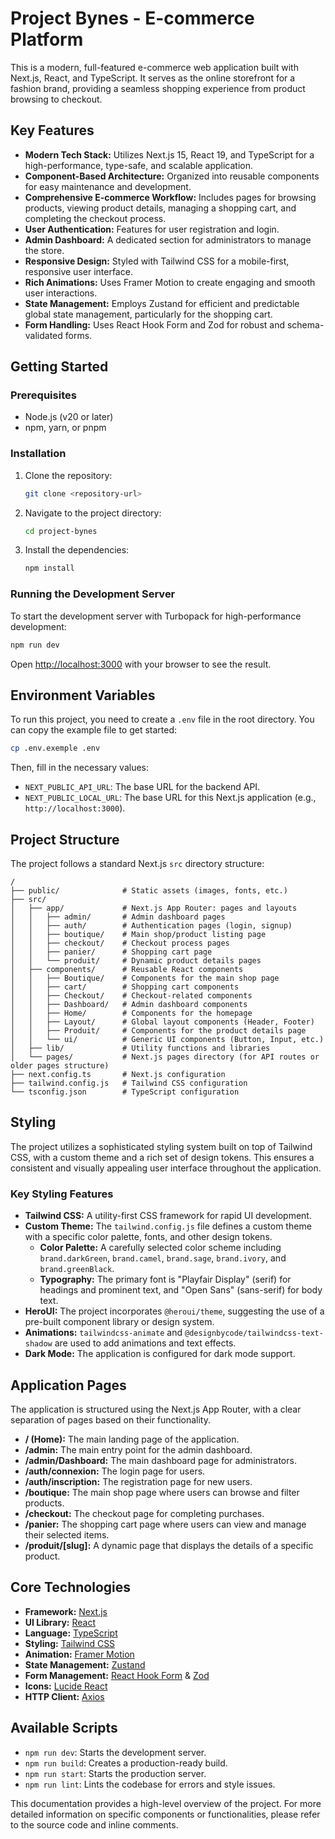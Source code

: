 # Project Bynes - E-commerce Platform

This is a modern, full-featured e-commerce web application built with Next.js, React, and TypeScript. It serves as the online storefront for a fashion brand, providing a seamless shopping experience from product browsing to checkout.

## Key Features

*   **Modern Tech Stack:** Utilizes Next.js 15, React 19, and TypeScript for a high-performance, type-safe, and scalable application.
*   **Component-Based Architecture:** Organized into reusable components for easy maintenance and development.
*   **Comprehensive E-commerce Workflow:** Includes pages for browsing products, viewing product details, managing a shopping cart, and completing the checkout process.
*   **User Authentication:** Features for user registration and login.
*   **Admin Dashboard:** A dedicated section for administrators to manage the store.
*   **Responsive Design:** Styled with Tailwind CSS for a mobile-first, responsive user interface.
*   **Rich Animations:** Uses Framer Motion to create engaging and smooth user interactions.
*   **State Management:** Employs Zustand for efficient and predictable global state management, particularly for the shopping cart.
*   **Form Handling:** Uses React Hook Form and Zod for robust and schema-validated forms.

## Getting Started

### Prerequisites

*   Node.js (v20 or later)
*   npm, yarn, or pnpm

### Installation

1.  Clone the repository:
    ```bash
    git clone <repository-url>
    ```
2.  Navigate to the project directory:
    ```bash
    cd project-bynes
    ```
3.  Install the dependencies:
    ```bash
    npm install
    ```

### Running the Development Server

To start the development server with Turbopack for high-performance development:

```bash
npm run dev
```

Open [http://localhost:3000](http://localhost:3000) with your browser to see the result.

## Environment Variables

To run this project, you need to create a `.env` file in the root directory. You can copy the example file to get started:

```bash
cp .env.exemple .env
```

Then, fill in the necessary values:

*   `NEXT_PUBLIC_API_URL`: The base URL for the backend API.
*   `NEXT_PUBLIC_LOCAL_URL`: The base URL for this Next.js application (e.g., `http://localhost:3000`).

## Project Structure

The project follows a standard Next.js `src` directory structure:

```
/
├── public/              # Static assets (images, fonts, etc.)
├── src/
│   ├── app/             # Next.js App Router: pages and layouts
│   │   ├── admin/       # Admin dashboard pages
│   │   ├── auth/        # Authentication pages (login, signup)
│   │   ├── boutique/    # Main shop/product listing page
│   │   ├── checkout/    # Checkout process pages
│   │   ├── panier/      # Shopping cart page
│   │   └── produit/     # Dynamic product details pages
│   ├── components/      # Reusable React components
│   │   ├── Boutique/    # Components for the main shop page
│   │   ├── cart/        # Shopping cart components
│   │   ├── Checkout/    # Checkout-related components
│   │   ├── Dashboard/   # Admin dashboard components
│   │   ├── Home/        # Components for the homepage
│   │   ├── Layout/      # Global layout components (Header, Footer)
│   │   ├── Produit/     # Components for the product details page
│   │   └── ui/          # Generic UI components (Button, Input, etc.)
│   ├── lib/             # Utility functions and libraries
│   └── pages/           # Next.js pages directory (for API routes or older pages structure)
├── next.config.ts       # Next.js configuration
├── tailwind.config.js   # Tailwind CSS configuration
└── tsconfig.json        # TypeScript configuration
```

## Styling

The project utilizes a sophisticated styling system built on top of Tailwind CSS, with a custom theme and a rich set of design tokens. This ensures a consistent and visually appealing user interface throughout the application.

### Key Styling Features

*   **Tailwind CSS:** A utility-first CSS framework for rapid UI development.
*   **Custom Theme:** The `tailwind.config.js` file defines a custom theme with a specific color palette, fonts, and other design tokens.
    *   **Color Palette:** A carefully selected color scheme including `brand.darkGreen`, `brand.camel`, `brand.sage`, `brand.ivory`, and `brand.greenBlack`.
    *   **Typography:** The primary font is "Playfair Display" (serif) for headings and prominent text, and "Open Sans" (sans-serif) for body text.
*   **HeroUI:** The project incorporates `@heroui/theme`, suggesting the use of a pre-built component library or design system.
*   **Animations:** `tailwindcss-animate` and `@designbycode/tailwindcss-text-shadow` are used to add animations and text effects.
*   **Dark Mode:** The application is configured for dark mode support.

## Application Pages

The application is structured using the Next.js App Router, with a clear separation of pages based on their functionality.

*   **/ (Home):** The main landing page of the application.
*   **/admin:** The main entry point for the admin dashboard.
*   **/admin/Dashboard:** The main dashboard page for administrators.
*   **/auth/connexion:** The login page for users.
*   **/auth/inscription:** The registration page for new users.
*   **/boutique:** The main shop page where users can browse and filter products.
*   **/checkout:** The checkout page for completing purchases.
*   **/panier:** The shopping cart page where users can view and manage their selected items.
*   **/produit/[slug]:** A dynamic page that displays the details of a specific product.

## Core Technologies

*   **Framework:** [Next.js](https://nextjs.org/)
*   **UI Library:** [React](https://reactjs.org/)
*   **Language:** [TypeScript](https://www.typescriptlang.org/)
*   **Styling:** [Tailwind CSS](https://tailwindcss.com/)
*   **Animation:** [Framer Motion](https://www.framer.com/motion/)
*   **State Management:** [Zustand](https://zustand-demo.pmnd.rs/)
*   **Form Management:** [React Hook Form](https://react-hook-form.com/) & [Zod](https://zod.dev/)
*   **Icons:** [Lucide React](https://lucide.dev/)
*   **HTTP Client:** [Axios](https://axios-http.com/)

## Available Scripts

*   `npm run dev`: Starts the development server.
*   `npm run build`: Creates a production-ready build.
*   `npm run start`: Starts the production server.
*   `npm run lint`: Lints the codebase for errors and style issues.

This documentation provides a high-level overview of the project. For more detailed information on specific components or functionalities, please refer to the source code and inline comments.
